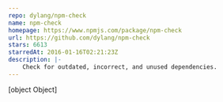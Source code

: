 ```yaml
---
repo: dylang/npm-check
name: npm-check
homepage: https://www.npmjs.com/package/npm-check
url: https://github.com/dylang/npm-check
stars: 6613
starredAt: 2016-01-16T02:21:23Z
description: |-
    Check for outdated, incorrect, and unused dependencies.
---
```


[object Object]
